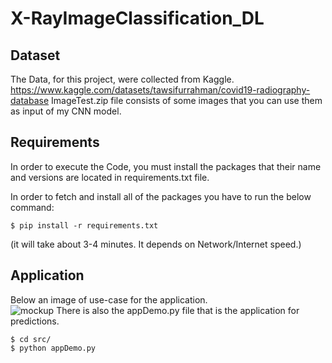 # X-RayImageClassification_DL

## Dataset
The Data, for this project, were collected from Kaggle. https://www.kaggle.com/datasets/tawsifurrahman/covid19-radiography-database
ImageTest.zip file consists of some images that you can use them as input of my CNN model.

## Requirements

In order to execute the Code, you must install the packages that their name and versions are located in requirements.txt file.

In order to fetch and install all of the packages you have to run the below command:
```
$ pip install -r requirements.txt

```
(it will take about 3-4 minutes. It depends on Network/Internet speed.)

## Application
Below an image of use-case for the application.  
![mockup](https://github.com/icsd13152/X-RayImageClassification_DL/blob/main/mockup/mockup.PN?Graw=true)
There is also the appDemo.py file that is the application for predictions.

```
$ cd src/
$ python appDemo.py

```